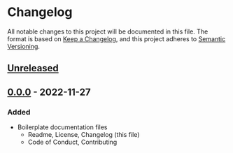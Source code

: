 # Changelog
All notable changes to this project will be documented in this file.
The format is based on [Keep a Changelog](https://keepachangelog.com/en/1.0.0/),
and this project adheres to
[Semantic Versioning](https://semver.org/spec/v2.0.0.html).

## [Unreleased]

## [0.0.0] - 2022-11-27

### Added 
- Boilerplate documentation files
    - Readme, License, Changelog (this file)
    - Code of Conduct, Contributing

[Unreleased]: (https://github.com/primis/mrfp/compare/v0.0.0...HEAD)
[0.0.0]: (https://github.com/primis/mrfp/releasestag/v0.0.0)
